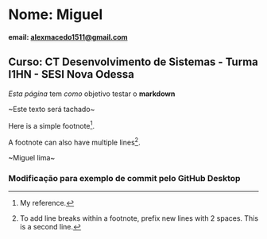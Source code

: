 # Nome: Miguel

#### email: alexmacedo1511@gmail.com

## Curso: CT Desenvolvimento de Sistemas - Turma I1HN - SESI Nova Odessa 

*Esta página* tem _como_ objetivo testar o **markdown**

~Este texto será tachado~

Here is a simple footnote[^1].

A footnote can also have multiple lines[^2].

[^1]: My reference.
[^2]: To add line breaks within a footnote, prefix new lines with 2 spaces.
  This is a second line.

  ~Miguel lima~

### Modificação para exemplo de commit pelo GitHub Desktop
